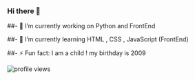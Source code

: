 ### Hi there 👋


##- 🔭 I’m currently working on Python and FrontEnd

##- 🌱 I’m currently learning HTML , CSS , JavaScript (FrontEnd)

##- ⚡ Fun fact: I am a child ! my birthday is 2009


<img src="https://gpvc.arturio.dev/alireza138812" alt="profile views">

<!--
**alireza138812/alireza138812** is a ✨ _special_ ✨ repository because its `README.md` (this file) appears on your GitHub profile.                _  _  _   _  


